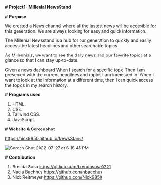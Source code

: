 
**# Project1- Millenial NewsStand**

**# Purpose**

We created a News channel where all the lastest news will be accesible for this generation. We are always looking for easy and quick information.

The Millenial Newsstand is a hub for our generation to quickly and easily access the latest headlines and other searchable topics.

As Millennials, we want to see the daily news and our favorite topics at a glance so that I can stay up-to-date.

Given a news dashboard
When I search for a specific topic
Then I am presented with the current headlines and topics I am interested in. When I want to look at the information at a different time, then I can quick access the topics in my search history.

**# Programs used**

1. HTML.
2. CSS.
3. Tailwind CSS.
4. JavaScript.

**# Website & Screenshot**

https://nick9850.github.io/NewsStand/

![Screen Shot 2022-07-27 at 6 15 45 PM](https://user-images.githubusercontent.com/106204413/181387885-3b200ad2-7a99-407b-bf8a-5e4cfacb2717.png)

**# Contribution**

1. Brenda Sosa   https://github.com/brendasosa0721
2. Nadia Bachhus  https://github.com/nbacchus
3. Nick Reitmeyer https://github.com/Nick9850



